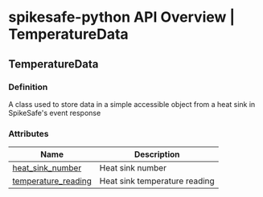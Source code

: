# spikesafe-python API Overview | TemperatureData

## TemperatureData

### Definition
A class used to store data in a simple accessible object from a heat sink in SpikeSafe's event response

### Attributes
| Name | Description |
| - | - |
| [heat_sink_number](/spikesafe_python_lib_docs/ChannelData/channel_number/README.md) | Heat sink number |
| [temperature_reading](/spikesafe_python_lib_docs/ChannelData/current_reading/README.md) | Heat sink temperature reading |
